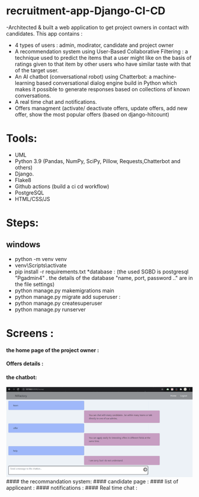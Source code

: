 # recruitment-app-Django-CI-CD

-Architected & built a web application to get project owners in contact with candidates.
This app contains :
* 4 types of users : admin, modirator, candidate and project owner 
* A recommendation system using User-Based Collaborative Filtering : a technique used to predict the items that a user might like on the basis of ratings given to that item by other users who have similar taste with that of the target user.
* An AI chatbot (conversational robot) using Chatterbot: a machine-learning based conversational dialog engine build in Python which makes it possible to generate responses based on collections of known conversations. 
* A real time chat and notifications.
* Offers managment (activate/ deactivate offers, update offers, add new offer, show the most popular offers (based on django-hitcount)


# Tools:
- UML
- Python 3.9 (Pandas, NumPy, SciPy, Pillow, Requests,Chatterbot and others) 
- Django.
- Flake8 
- Github actions (build a ci cd workflow)
- PostgreSQL
- HTML/CSS/JS

# Steps:
## windows
- python -m venv venv
- venv\Scripts\activate
- pip install -r requirements.txt
*database : (the used SGBD is postgresql "Pgadmin4" . the details of the database "name, port, password .." are in the file settings) 
- python manage.py makemigrations main
- python manage.py migrate
add superuser : 
- python manage.py createsuperuser
- python manage.py runserver

# Screens :
#### the home page of the project owner :

#### Offers details :
#### the chatbot:
<img src="pics/chatbot.PNG" alt="Alt text" title="Optional title">
#### the recommandation system:
#### candidate page :
#### list of appliceant :
#### notifications :
#### Real time chat :


